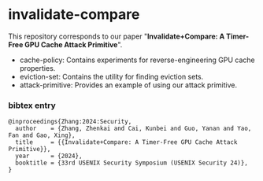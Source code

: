 # invalidate-compare 
This repository corresponds to our paper "**Invalidate+Compare: A Timer-Free GPU Cache Attack Primitive**".
- cache-policy: Contains experiments for reverse-engineering GPU cache properties. 
- eviction-set: Contains the utility for finding eviction sets. 
- attack-primitive: Provides an example of using our attack primitive.

### bibtex entry
```
@inproceedings{Zhang:2024:Security,
  author    = {Zhang, Zhenkai and Cai, Kunbei and Guo, Yanan and Yao, Fan and Gao, Xing}, 
  title     = {{Invalidate+Compare: A Timer-Free GPU Cache Attack Primitive}},
  year      = {2024},
  booktitle = {33rd USENIX Security Symposium (USENIX Security 24)}, 
}
```


